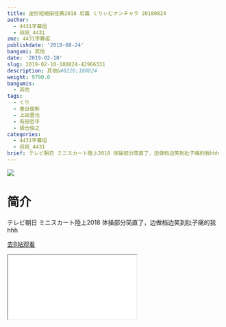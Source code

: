 ```yaml
---
title: 迷你短裙田径赛2018 后篇 くりぃむナンチャラ 20180824
author:
  - 4431字幕组
  - 叔叔_4431
zmz: 4431字幕组
publishdate: '2018-08-24'
bangumi: 其他
date: '2019-02-10'
slug: 2019-02-10-180824-42966331
description: 其他&#8226;180824
weight: 9790.0
bangumis:
  - 其他
tags:
  - くり
  - 春日俊彰
  - 上田晋也
  - 有田哲平
  - 板仓俊之
categories:
  - 4431字幕组
  - 叔叔_4431
brief: テレビ朝日 ミニスカート陸上2018 体操部分简直了，边做档边笑到肚子痛的我hhh
---
```

![](https://i.imgur.com/LZeZEN9.jpg)
# 简介  
テレビ朝日
ミニスカート陸上2018
体操部分简直了，边做档边笑到肚子痛的我hhh  

[去B站观看](https://www.bilibili.com/video/av42966331/)
<div class ="resp-container"><iframe class="testiframe" src="//player.bilibili.com/player.html?aid=42966331"", scrolling="no", allowfullscreen="true" > </iframe></div> 
